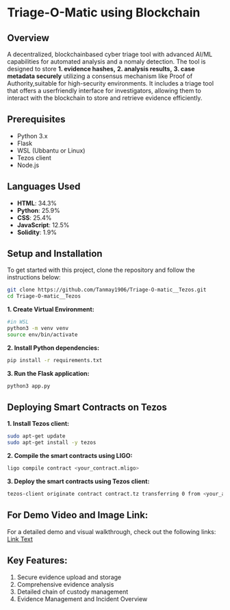 # Triage-O-Matic using Blockchain

## Overview

A decentralized, blockchainbased cyber triage tool with advanced AI/ML capabilities for automated analysis and a nomaly detection.
The tool is designed to store 
  **1. evidence hashes,**
  **2. analysis results,**
  **3. case metadata securely**
utilizing a consensus mechanism like Proof of Authority,suitable for high-security environments.
It includes a triage tool that offers a userfriendly interface for investigators, allowing them to interact with the blockchain to store and retrieve evidence efficiently.

## Prerequisites

- Python 3.x
- Flask
- WSL (Ubbantu or Linux)
- Tezos client
- Node.js

## Languages Used

- **HTML**: 34.3%
- **Python**: 25.9%
- **CSS**: 25.4%
- **JavaScript**: 12.5%
- **Solidity**: 1.9%

## Setup and Installation

To get started with this project, clone the repository and follow the instructions below:

```bash
git clone https://github.com/Tanmay1906/Triage-O-matic__Tezos.git
cd Triage-O-matic__Tezos
```

**1. Create Virtual Environment:**
```bash
#in WSL
python3 -m venv venv
source env/bin/activate  
```
**2. Install Python dependencies:**
```bash
pip install -r requirements.txt
```
**3. Run the Flask application:**
```bash
python3 app.py
```

## Deploying Smart Contracts on Tezos
**1. Install Tezos client:**
```bash
sudo apt-get update
sudo apt-get install -y tezos
```
**2. Compile the smart contracts using LIGO:**
```bash
ligo compile contract <your_contract.mligo>
```
**3. Deploy the smart contracts using Tezos client:**
```bash
tezos-client originate contract contract.tz transferring 0 from <your_account> running '<your_compiled_contract.tz>'
```

## For Demo Video and Image Link:
For a detailed demo and visual walkthrough, check out the following links:
[Link Text](URL)


## Key Features:
1. Secure evidence upload and storage
2. Comprehensive evidence analysis
3. Detailed chain of custody management
4. Evidence Management and Incident Overview


